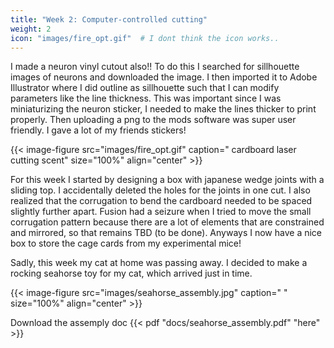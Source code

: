 ```yaml
---
title: "Week 2: Computer-controlled cutting"
weight: 2
icon: "images/fire_opt.gif"  # I dont think the icon works.. 
---
```


I made a neuron vinyl cutout also!!
To do this I searched for sillhouette images of neurons and downloaded the image. I then imported it to Adobe Illustrator where I did outline as sillhouette such that I can modify parameters like the line thickness. This was important since I was miniaturizing the neuron sticker, I needed to make the lines thicker to print properly. Then uploading a png to the mods software was super user friendly. I gave a lot of my friends stickers!

{{< image-figure src="images/fire_opt.gif" caption=" cardboard laser cutting scent" size="100%" align="center" >}}

For this week I started by designing a box with japanese wedge joints with a sliding top. I accidentally deleted the holes for the joints in one cut. I also realized that the corrugation to bend the cardboard needed to be spaced slightly further apart. Fusion had a seizure when I tried to move the small corrugation pattern because there are a lot of elements that are constrained and mirrored, so that remains TBD (to be done). Anyways I now have a nice box to store the cage cards from my experimental mice! 

Sadly, this week my cat at home was passing away. I decided to make a rocking seahorse toy for my cat, which arrived just in time.

{{< image-figure src="images/seahorse_assembly.jpg" caption=" " size="100%" align="center" >}}

Download the assemply doc {{< pdf "docs/seahorse_assembly.pdf" "here" >}}
